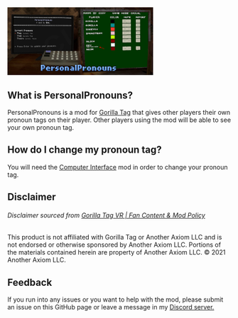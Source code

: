 <img src="https://raw.githubusercontent.com/developer9998/PersonalPronouns/main/Marketing/Preview.png" width=65% height=65%>

## What is PersonalPronouns?
PersonalPronouns is a mod for [Gorilla Tag](https://www.gorillatagvr.com/) that gives other players their own pronoun tags on their player. Other players using the mod will be able to see your own pronoun tag.<br>

## How do I change my pronoun tag?
You will need the [Computer Interface](https://github.com/ToniMacaroni/ComputerInterface) mod in order to change your pronoun tag.

## Disclaimer
###### Disclaimer sourced from [Gorilla Tag VR | Fan Content & Mod Policy](https://www.gorillatagvr.com/fan-content-mod-policy)
This product is not affiliated with Gorilla Tag or Another Axiom LLC and is not endorsed or otherwise sponsored by Another Axiom LLC. Portions of the materials contained herein are property of Another Axiom LLC. © 2021 Another Axiom LLC.

## Feedback
If you run into any issues or you want to help with the mod, please submit an issue on this GitHub page or leave a message in my [Discord server.](https://discord.gg/dev9998)

